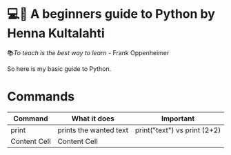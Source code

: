 # 💻🐍 A beginners guide to Python by Henna Kultalahti

📚*To teach is the best way to learn*
          - Frank Oppenheimer

So here is my basic guide to Python.


# Commands

| Command  | What it does | Important |
| ------------- | ------------- |-------|
| print  | prints the wanted text  | print("text") vs print (2+2)|
| Content Cell  | Content Cell  |


